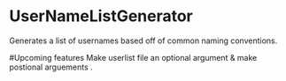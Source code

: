 # UserNameListGenerator
Generates a list of usernames based off of common naming conventions.

#Upcoming features
Make userlist file an optional argument & make postional arguements <first> <last>.
